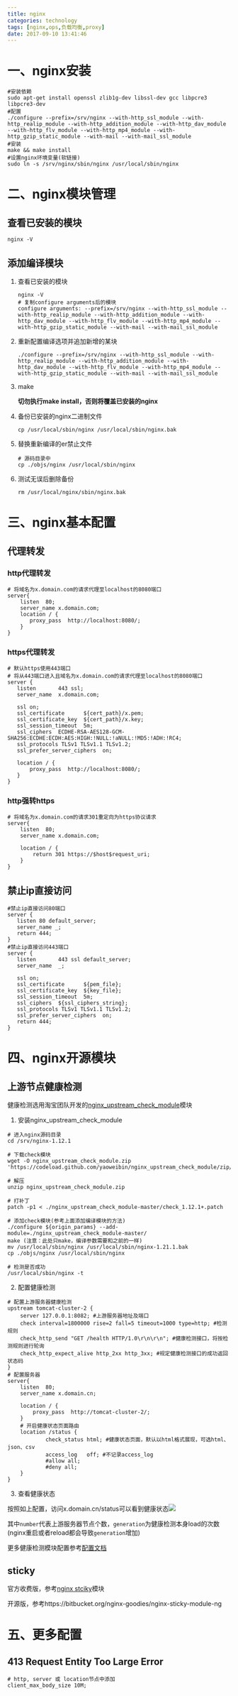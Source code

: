 ```yaml
---
title: nginx
categories: technology
tags: [nginx,ops,负载均衡,proxy]
date: 2017-09-10 13:41:46
---
```


# 一、nginx安装

```shell
#安装依赖
sudo apt-get install openssl zlib1g-dev libssl-dev gcc libpcre3 libpcre3-dev
#配置
./configure --prefix=/srv/nginx --with-http_ssl_module --with-http_realip_module --with-http_addition_module --with-http_dav_module --with-http_flv_module --with-http_mp4_module --with-http_gzip_static_module --with-mail --with-mail_ssl_module
#安装
make && make install
#设置nginx环境变量(软链接)
sudo ln -s /srv/nginx/sbin/nginx /usr/local/sbin/nginx
```

# 二、nginx模块管理

## 查看已安装的模块

```shell
nginx -V
```

## 添加编译模块

1. 查看已安装的模块

   ```shell
   nginx -V
   # 复制configure arguments后的模块
   configure arguments: --prefix=/srv/nginx --with-http_ssl_module --with-http_realip_module --with-http_addition_module --with-http_dav_module --with-http_flv_module --with-http_mp4_module --with-http_gzip_static_module --with-mail --with-mail_ssl_module
   ```

2. 重新配置编译选项并追加新增的某块

   ```shell
   ./configure --prefix=/srv/nginx --with-http_ssl_module --with-http_realip_module --with-http_addition_module --with-http_dav_module --with-http_flv_module --with-http_mp4_module --with-http_gzip_static_module --with-mail --with-mail_ssl_module 
   ```

3. make

   __切勿执行make install，否则将覆盖已安装的nginx__ 

4. 备份已安装的nginx二进制文件

   ```shell
   cp /usr/local/sbin/nginx /usr/local/sbin/nginx.bak
   ```

5. 替换重新编译的er禁止文件

   ```shell
   # 源码目录中
   cp ./objs/nginx /usr/local/sbin/nginx
   ```

6. 测试无误后删除备份

   ```shell
   rm /usr/local/nginx/sbin/nginx.bak
   ```

# 三、nginx基本配置

## 代理转发

### http代理转发

```nginx
# 将域名为x.domain.com的请求代理至localhost的8080端口
server{
    listen  80;
    server_name x.domain.com;
    location / {
       proxy_pass  http://localhost:8080/;
    }
}
```

### https代理转发

```nginx
# 默认https使用443端口
# 将从443端口进入且域名为x.domain.com的请求代理至localhost的8080端口
server {
   listen       443 ssl;
   server_name  x.domain.com;

   ssl on;
   ssl_certificate      ${cert_path}/x.pem;
   ssl_certificate_key  ${cert_path}/x.key;
   ssl_session_timeout  5m;
   ssl_ciphers  ECDHE-RSA-AES128-GCM-SHA256:ECDHE:ECDH:AES:HIGH:!NULL:!aNULL:!MD5:!ADH:!RC4;
   ssl_protocols TLSv1 TLSv1.1 TLSv1.2;
   ssl_prefer_server_ciphers  on;

   location / {
       proxy_pass  http://localhost:8080/;
   }
}
```

### http强转https

```nginx
# 将域名为x.domain.com的请求301重定向为https协议请求
server{
    listen  80;
    server_name x.domain.com;

    location / {
        return 301 https://$host$request_uri;
    }
}
```

## 禁止ip直接访问

```nginx
#禁止ip直接访问80端口
server {
   listen 80 default_server;
   server_name _;
   return 444;
}
#禁止ip直接访问443端口
server {
   listen       443 ssl default_server;
   server_name  _;

   ssl on;
   ssl_certificate      ${pem_file};
   ssl_certificate_key  ${key_file};
   ssl_session_timeout  5m;
   ssl_ciphers  ${ssl_ciphers_string};
   ssl_protocols TLSv1 TLSv1.1 TLSv1.2;
   ssl_prefer_server_ciphers  on;
   return 444;
}
```

# 四、nginx开源模块

## 上游节点健康检测

健康检测选用淘宝团队开发的[nginx_upstream_check_module](https://github.com/yaoweibin/nginx_upstream_check_module)模块

1. 安装nginx_upstream_check_module

```shell
# 进入nginx源码目录
cd /srv/nginx-1.12.1

# 下载check模块
wget -O nginx_upstream_check_module.zip 'https://codeload.github.com/yaoweibin/nginx_upstream_check_module/zip/master'

# 解压
unzip nginx_upstream_check_module.zip

# 打补丁
patch -p1 < ./nginx_upstream_check_module-master/check_1.12.1+.patch

# 添加check模块(参考上面添加编译模块的方法)
./configure ${origin_params} --add-module=./nginx_upstream_check_module-master/
make (注意：此处只make，编译参数需要和之前的一样)
mv /usr/local/sbin/nginx /usr/local/sbin/nginx-1.21.1.bak
cp ./objs/nginx /usr/local/sbin/nginx

# 检测是否成功
/usr/local/sbin/nginx -t
```

2. 配置健康检测

```shell
# 配置上游服务器健康检测
upstream tomcat-cluster-2 {
    server 127.0.0.1:8082; #上游服务器地址及端口
    check interval=1800000 rise=2 fall=5 timeout=1000 type=http; #检测规则
    check_http_send "GET /health HTTP/1.0\r\n\r\n"; #健康检测接口，将按检测规则进行轮询
    check_http_expect_alive http_2xx http_3xx; #规定健康检测接口的成功返回状态码
}
# 配置服务器
server{
    listen  80;
    server_name x.domain.cn;

    location / {
        proxy_pass  http://tomcat-cluster-2/;
    }
    # 开启健康状态页面路由
    location /status {
            check_status html; #健康状态页面，默认以html格式展现，可选html、json、csv
            access_log   off; #不记录access_log
            #allow all;
            #deny all;
    }
}
```

3. 查看健康状态

按照如上配置，访问x.domain.cn/status可以看到健康状态![](http://img.willowspace.cn/willowspace_2016/1505020882341.png)

其中`number`代表上游服务器节点个数，`generation`为健康检测本身load的次数(nginx重启或者reload都会导致`generation`增加)

更多健康检测模块配置参考[配置文档](http://tengine.taobao.org/document_cn/http_upstream_check_cn.html)

## sticky

官方收费版，参考[nginx stciky](http://nginx.org/en/docs/http/ngx_http_upstream_module.html#sticky)模块

开源版，参考https://bitbucket.org/nginx-goodies/nginx-sticky-module-ng

# 五、更多配置

## 413 Request Entity Too Large Error 

```nginx
# http, server 或 location节点中添加
client_max_body_size 10M;
```



